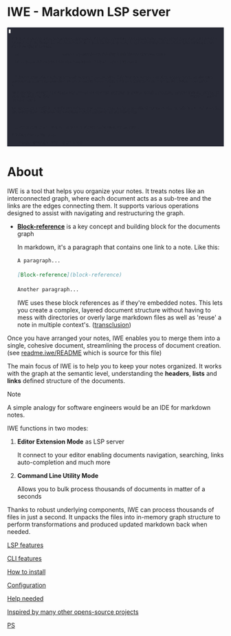 # IWE - Markdown LSP server

![Demo](readme.iwe/demo.gif)

# About

IWE is a tool that helps you organize your notes. It treats notes like an interconnected graph, where each document acts as a sub-tree and the links are the edges connecting them. It supports various operations designed to assist with navigating and restructuring the graph.

- **[Block-reference](https://github.com/iwe-org/iwe/blob/master/readme.iwe/block-reference.md)** is a key concept and building block for the documents graph

  In markdown, it's a paragraph that contains one link to a note. Like this:

  ``` markdown
  A paragraph...

  [Block-reference](block-reference)

  Another paragraph...
  ```

  IWE uses these block references as if they're embedded notes. This lets you create a complex, layered document structure without having to mess with directories or overly large markdown files as well as 'reuse' a note in multiple context's. ([transclusion](https://en.wikipedia.org/wiki/Transclusion))

Once you have arranged your notes, IWE enables you to merge them into a single, cohesive document, streamlining the process of document creation. (see [readme.iwe/README](https://github.com/iwe-org/iwe/blob/master/readme.iwe/README.md) which is source for this file)

The main focus of IWE is to help you to keep your notes organized. It works with the graph at the semantic level, understanding the **headers**, **lists** and **links** defined structure of the documents.

> [!NOTE]
>
> A simple analogy for software engineers would be an IDE for markdown notes.

IWE functions in two modes:

1.  **Editor Extension Mode** as LSP server

    It connect to your editor enabling documents navigation, searching, links auto-completion  and much more

2.  **Command Line Utility Mode**

    Allows you to bulk process thousands of documents in matter of a seconds

Thanks to robust underlying components, IWE can process thousands of files in just a second. It unpacks the files into in-memory graph structure to perform transformations and produced updated markdown back when needed.

[LSP features](fkkn9eju.md)

[CLI features](75zkzxhu.md)

[How to install](lfdpdruo.md)

[Configuration](oxzghxkb.md)

[Help needed](kpb7qxuz.md)

[Inspired by many other opens-source projects](r4vklxyb.md)

[PS](1pluyx2u.md)
